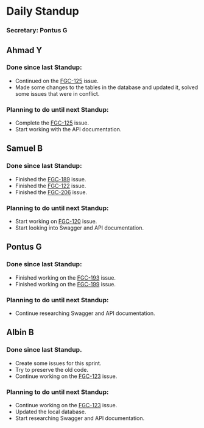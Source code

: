 # Daily Standup

### Secretary: Pontus G

## Ahmad Y

### Done since last Standup:

- Continued on the [FGC-125](https://sebastianjones.atlassian.net/browse/FGC-125) issue.
- Made some changes to the tables in the database and updated it, solved some issues that were in conflict.

### Planning to do until next Standup:

- Complete the [FGC-125](https://sebastianjones.atlassian.net/browse/FGC-125) issue.
- Start working with the API documentation.



## Samuel B

### Done since last Standup:

- Finished the [FGC-189](https://sebastianjones.atlassian.net/browse/FGC-189) issue.
- Finished the [FGC-122](https://sebastianjones.atlassian.net/secure/RapidBoard.jspa?rapidView=2&projectKey=FGC&modal=detail&selectedIssue=FGC-122&assignee=5cc16d859e366e0e65827754) issue.
- Finished the [FGC-206](https://sebastianjones.atlassian.net/browse/FGC-206) issue.

### Planning to do until next Standup:

- Start working on [FGC-120](https://sebastianjones.atlassian.net/browse/FGC-120) issue.
- Start looking into Swagger and API documentation.



## Pontus G

### Done since last Standup:

- Finished working on the [FGC-193](https://sebastianjones.atlassian.net/browse/FGC-193) issue.
- Finished working on the [FGC-199](https://sebastianjones.atlassian.net/browse/FGC-199) issue.

### Planning to do until next Standup:

- Continue researching Swagger and API documentation.



## Albin B

### Done since last Standup.

- Create some issues for this sprint.
- Try to preserve the old code.
- Continue working on the [FGC-123](https://sebastianjones.atlassian.net/secure/RapidBoard.jspa?rapidView=2&projectKey=FGC&modal=detail&selectedIssue=FGC-123&assignee=5daec68d5480c10c33579f57) issue.


### Planning to do until next Standup:

- Continue working on the [FGC-123](https://sebastianjones.atlassian.net/secure/RapidBoard.jspa?rapidView=2&projectKey=FGC&modal=detail&selectedIssue=FGC-123&assignee=5daec68d5480c10c33579f57) issue.
- Updated the local database.
- Start researching Swagger and API documentation.